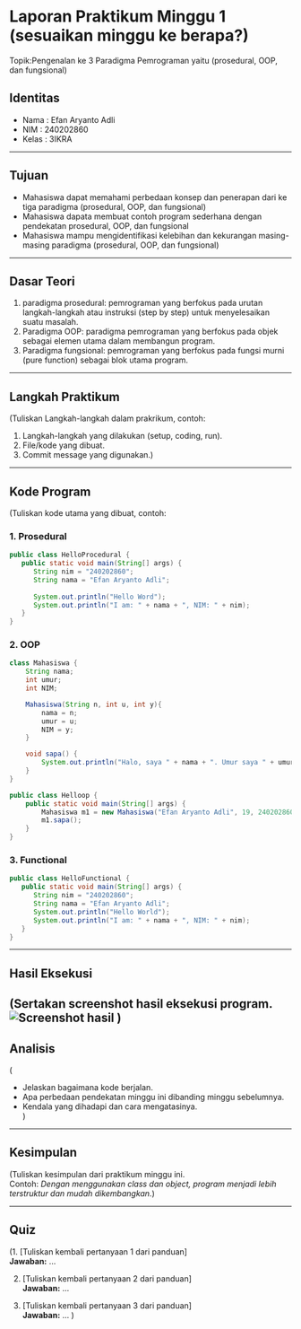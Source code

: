 # Laporan Praktikum Minggu 1 (sesuaikan minggu ke berapa?)
Topik:Pengenalan ke 3 Paradigma Pemrograman yaitu (prosedural, OOP, dan fungsional)

## Identitas
- Nama  : Efan Aryanto Adli
- NIM   : 240202860
- Kelas : 3IKRA

---

## Tujuan
- Mahasiswa dapat memahami perbedaan konsep dan penerapan dari ke tiga paradigma (prosedural, OOP, dan fungsional)
- Mahasiswa dapata membuat contoh program sederhana dengan pendekatan prosedural, OOP, dan fungsional
- Mahasiswa mampu mengidentifikasi kelebihan dan kekurangan masing-masing paradigma (prosedural, OOP, dan fungsional)

---

## Dasar Teori 
1. paradigma prosedural: pemrograman yang berfokus pada urutan langkah-langkah atau instruksi (step by step) untuk menyelesaikan suatu masalah.
2. Paradigma OOP: paradigma pemrograman yang berfokus pada objek sebagai elemen utama dalam membangun program.  
3. Paradigma fungsional: pemrograman yang berfokus pada fungsi murni (pure function) sebagai blok utama program.

---

## Langkah Praktikum
(Tuliskan Langkah-langkah dalam prakrikum, contoh:
1. Langkah-langkah yang dilakukan (setup, coding, run).  
2. File/kode yang dibuat.  
3. Commit message yang digunakan.)

---

## Kode Program
(Tuliskan kode utama yang dibuat, contoh:  

### 1. Prosedural
```java
public class HelloProcedural {
   public static void main(String[] args) {
      String nim = "240202860";
      String nama = "Efan Aryanto Adli";
      
      System.out.println("Hello Word");
      System.out.println("I am: " + nama + ", NIM: " + nim);
   }
}
```
### 2. OOP
```java
class Mahasiswa {
    String nama;
    int umur;
    int NIM;

    Mahasiswa(String n, int u, int y){
        nama = n;
        umur = u;
        NIM = y;
    }

    void sapa() {
        System.out.println("Halo, saya " + nama + ". Umur saya " + umur + " tahun. NIM saya " + NIM);
    }
}

public class Helloop {
    public static void main(String[] args) {
        Mahasiswa m1 = new Mahasiswa("Efan Aryanto Adli", 19, 240202860);
        m1.sapa();
    }
}
```
### 3. Functional
```java
public class HelloFunctional {
   public static void main(String[] args) {
      String nim = "240202860";
      String nama = "Efan Aryanto Adli";
      System.out.println("Hello World");
      System.out.println("I am: " + nama + ", NIM: " + nim);
   }
}
```
---

## Hasil Eksekusi
(Sertakan screenshot hasil eksekusi program.  
![Screenshot hasil](screenshots/hasil.png)
)
---

## Analisis
(
- Jelaskan bagaimana kode berjalan.  
- Apa perbedaan pendekatan minggu ini dibanding minggu sebelumnya.  
- Kendala yang dihadapi dan cara mengatasinya.  
)
---

## Kesimpulan
(Tuliskan kesimpulan dari praktikum minggu ini.  
Contoh: *Dengan menggunakan class dan object, program menjadi lebih terstruktur dan mudah dikembangkan.*)

---

## Quiz
(1. [Tuliskan kembali pertanyaan 1 dari panduan]  
   **Jawaban:** …  

2. [Tuliskan kembali pertanyaan 2 dari panduan]  
   **Jawaban:** …  

3. [Tuliskan kembali pertanyaan 3 dari panduan]  
   **Jawaban:** …  )
